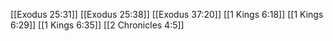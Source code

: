 [[Exodus 25:31]]
[[Exodus 25:38]]
[[Exodus 37:20]]
[[1 Kings 6:18]]
[[1 Kings 6:29]]
[[1 Kings 6:35]]
[[2 Chronicles 4:5]]
